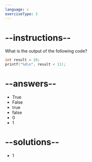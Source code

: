 ```yaml
---
language: c
exerciseType: 3
---
```


# --instructions--

What is the output of the following code?
```c
int result = 10;
printf("%d\n", result < 11);
```

# --answers--

- True
- False
- true
- false
- 0
- 1

# --solutions--

- 1
